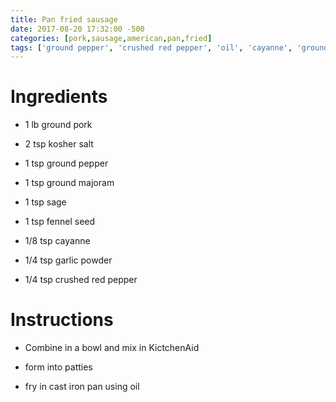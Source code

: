 ```yaml
---
title: Pan fried sausage
date: 2017-08-20 17:32:00 -500
categories: [pork,sausage,american,pan,fried]
tags: ['ground pepper', 'crushed red pepper', 'oil', 'cayanne', 'ground pork', 'kosher salt', 'patties', 'garlic powder', 'kictchenaid', 'ground majoram', 'cast iron pan', 'sage', 'fennel seed']
---
```


# Ingredients

-   1 lb ground pork

-   2 tsp kosher salt

-   1 tsp ground pepper

-   1 tsp ground majoram

-   1 tsp sage

-   1 tsp fennel seed

-   1/8 tsp cayanne

-   1/4 tsp garlic powder

-   1/4 tsp crushed red pepper


# Instructions 

-   Combine in a bowl and mix in KictchenAid

-   form into patties

-   fry in cast iron pan using oil

